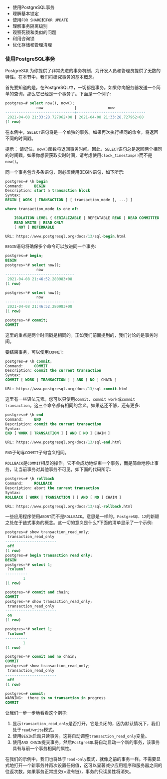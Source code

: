 

- 使用PostgreSQL事务
- 理解基本锁定
- 使用`FOR SHARE`和`FOR UPDATE`
- 理解事务隔离级别
- 观察死锁和类似的问题
- 利用咨询锁
- 优化存储和管理清理

### 使用PostgreSQL事务

PostgreSQL为你提供了非常先进的事务机制，为开发人员和管理员提供了无数的特性。在本节中，我们将研究事务的基本概念。

首先要知道的是，在PostgreSQL中，一切都是事务。如果你向服务器发送一个简单的查询，那么它已经是一个事务了。下面是一个例子:

```sql
postgres=# select now(), now();
              now              |              now              
-------------------------------+-------------------------------
 2021-04-08 21:33:28.727962+08 | 2021-04-08 21:33:28.727962+08
(1 row)
```

在本例中，`SELECT`语句将是一个单独的事务。如果再次执行相同的命令，将返回不同的时间戳。

提示： 请记住，`now()`函数将返回事务时间。因此，`SELECT`语句总是返回两个相同的时间戳。如果你想要获取实时时间，请考虑使用`clock_timestamp()`而不是`now()`。

同一个事务包含多条语句，则必须使用BEGIN语句，如下所示:

```sql
postgres=# \h begin
Command:     BEGIN
Description: start a transaction block
Syntax:
BEGIN [ WORK | TRANSACTION ] [ transaction_mode [, ...] ]

where transaction_mode is one of:

    ISOLATION LEVEL { SERIALIZABLE | REPEATABLE READ | READ COMMITTED | READ UNCOMMITTED }
    READ WRITE | READ ONLY
    [ NOT ] DEFERRABLE

URL: https://www.postgresql.org/docs/13/sql-begin.html
```

`BEGIN`语句将确保多个命令可以放进同一个事务:

```sql
postgres=# begin;
BEGIN
postgres=*# select now();
              now              
-------------------------------
 2021-04-08 21:46:52.280983+08
(1 row)

postgres=*# select now();
              now              
-------------------------------
 2021-04-08 21:46:52.280983+08
(1 row)

postgres=*# commit;
COMMIT
```

这里的重点是两个时间戳是相同的。正如我们前面提到的，我们讨论的是事务时间。

要结束事务，可以使用`COMMIT`:

```sql
postgres=# \h commit;
Command:     COMMIT
Description: commit the current transaction
Syntax:
COMMIT [ WORK | TRANSACTION ] [ AND [ NO ] CHAIN ]

URL: https://www.postgresql.org/docs/13/sql-commit.html
```

这里有一些语法元素。您可以只使用`commit`、`commit work`或`commit transaction`。这三个命令都有相同的含义。如果这还不够，还有更多:

```sql
postgres=# \h end
Command:     END
Description: commit the current transaction
Syntax:
END [ WORK | TRANSACTION ] [ AND [ NO ] CHAIN ]

URL: https://www.postgresql.org/docs/13/sql-end.html
```

`END`子句与`COMMIT`子句含义相同。

`ROLLBACK`是`COMMIT`相反的操作。它不会成功地结束一个事务，而是简单地停止事务，让当前事务对其他事务不可见，如下面的代码所示:

```sql
postgres=# \h rollback
Command:     ROLLBACK
Description: abort the current transaction
Syntax:
ROLLBACK [ WORK | TRANSACTION ] [ AND [ NO ] CHAIN ]

URL: https://www.postgresql.org/docs/13/sql-rollback.html
```

一些应用程序使用`ABORT`而不是`ROLLBACK`。意思是一样的。`PostgreSQL 12`的新颖之处在于链式事务的概念。这一切的意义是什么?下面的清单显示了一个示例:

```sql
postgres=# show transaction_read_only;
 transaction_read_only 
-----------------------
 off
(1 row)
postgres=# begin transaction read only;
BEGIN
postgres=*# select 1;
 ?column? 
----------
        1
(1 row)

postgres=*# commit and chain;
COMMIT
postgres=*# show transaction_read_only;
 transaction_read_only 
-----------------------
 on
(1 row)

postgres=*# select 1;
 ?column? 
----------
        1
(1 row)

postgres=*# commit and no chain;
COMMIT
postgres=# show transaction_read_only;
 transaction_read_only 
-----------------------
 off
(1 row)

postgres=# commit;
WARNING:  there is no transaction in progress
COMMIT
```

让我们一步一步地看看这个例子:

1. 显示`transaction_read_only`是否打开。它是关闭的，因为默认情况下，我们处于`read/write`模式。
2. 使用`BEGIN`启动只读事务。这将自动调整`transaction_read_only`变量。
3. 使用`AND CHAIN`提交事务，然后`PostgreSQL`将自动启动一个新的事务，该事务具有与前一个事务相同的属性。

在我们的示例中，我们也将处于`read-only`模式，就像之前的事务一样。不需要显式地打开一个新事务并再次设置任何值，这可以显著减少应用程序和服务器之间的往返次数。如果事务正常提交(=没有链)，事务的只读属性将消失。